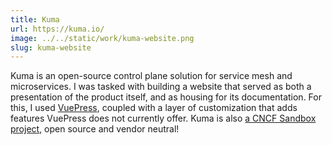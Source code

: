 ```yaml
---
title: Kuma
url: https://kuma.io/
image: ../../static/work/kuma-website.png
slug: kuma-website
---
```


Kuma is an open-source control plane solution for service mesh and microservices. I was tasked with building a website that
served as both a presentation of the product itself, and as housing for its documentation. For this, I used
[VuePress](https://vuepress.vuejs.org/), coupled with a layer of customization that adds features VuePress does not currently
offer. Kuma is also [a CNCF Sandbox project](https://konghq.com/blog/kuma-0-7-0-released-with-new-zone-resource-new-proxytemplate-statefulset-support-and-more/), open source and vendor neutral!
